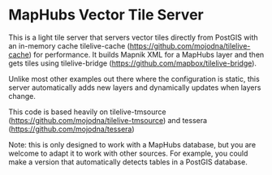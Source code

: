 # MapHubs Vector Tile Server

This is a light tile server that servers vector tiles directly from PostGIS with an in-memory cache tilelive-cache (https://github.com/mojodna/tilelive-cache) for performance. It builds Mapnik XML for a MapHubs layer and then gets tiles using tilelive-bridge (https://github.com/mapbox/tilelive-bridge).

Unlike most other examples out there where the configuration is static, this server automatically adds new layers and dynamically updates when layers change.

This code is based heavily on tilelive-tmsource (https://github.com/mojodna/tilelive-tmsource) and tessera (https://github.com/mojodna/tessera)

Note: this is only designed to work with a MapHubs database, but you are welcome to adapt it to work with other sources. For example, you could make a version that automatically detects tables in a PostGIS database.
